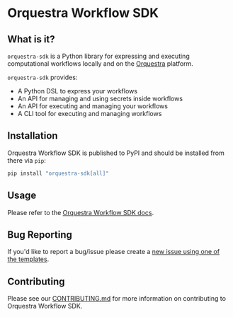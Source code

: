 # Orquestra Workflow SDK

## What is it?

`orquestra-sdk` is a Python library for expressing and executing computational workflows locally and on the [Orquestra](https://www.zapatacomputing.com/orquestra) platform.

`orquestra-sdk` provides:

- A Python DSL to express your workflows
- An API for managing and using secrets inside workflows
- An API for executing and managing your workflows
- A CLI tool for executing and managing workflows

## Installation

Orquestra Workflow SDK is published to PyPI and should be installed from there via `pip`:

```bash
pip install "orquestra-sdk[all]"
```

## Usage

Please refer to the [Orquestra Workflow SDK docs](https://docs.orquestra.io/docs/core/sdk/).

## Bug Reporting

If you'd like to report a bug/issue please create a [new issue using one of the templates](https://github.com/zapata-engineering/orquestra-sdk/issues).

## Contributing

Please see our [CONTRIBUTING.md](CONTRIBUTING.md) for more information on contributing to Orquestra Workflow SDK.
